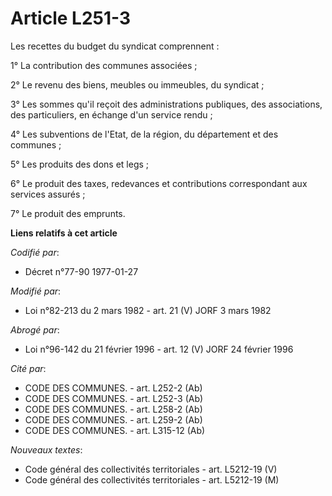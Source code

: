 # Article L251-3

Les recettes du budget du syndicat comprennent :

1° La contribution des communes associées ;

2° Le revenu des biens, meubles ou immeubles, du syndicat ;

3° Les sommes qu'il reçoit des administrations publiques, des associations, des particuliers, en échange d'un service rendu ;

4° Les subventions de l'Etat, de la région, du département et des communes ;

5° Les produits des dons et legs ;

6° Le produit des taxes, redevances et contributions correspondant aux services assurés ;

7° Le produit des emprunts.

**Liens relatifs à cet article**

_Codifié par_:

  - Décret n°77-90 1977-01-27

_Modifié par_:

  - Loi n°82-213 du 2 mars 1982 - art. 21 (V) JORF 3 mars 1982

_Abrogé par_:

  - Loi n°96-142 du 21 février 1996 - art. 12 (V) JORF 24 février 1996

_Cité par_:

  - CODE DES COMMUNES. - art. L252-2 (Ab)
  - CODE DES COMMUNES. - art. L252-3 (Ab)
  - CODE DES COMMUNES. - art. L258-2 (Ab)
  - CODE DES COMMUNES. - art. L259-2 (Ab)
  - CODE DES COMMUNES. - art. L315-12 (Ab)

_Nouveaux textes_:

  - Code général des collectivités territoriales - art. L5212-19 (V)
  - Code général des collectivités territoriales - art. L5212-19 (M)
